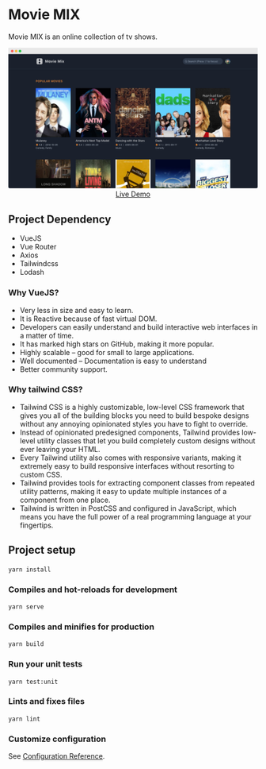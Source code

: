 # Movie MIX

Movie MIX is an online collection of tv shows.

<p align="center">
  <a href="https://movie-mix.netlify.app/" target="_blank">
    <img src="./src/assets/preview.png" width="700px">
    <br>
    Live Demo
  </a>
</p>

## Project Dependency

- VueJS
- Vue Router
- Axios
- Tailwindcss
- Lodash

### Why VueJS?

- Very less in size and easy to learn.
- It is Reactive because of fast virtual DOM.
- Developers can easily understand and build interactive web interfaces in a matter of time.
- It has marked high stars on GitHub, making it more popular.
- Highly scalable – good for small to large applications.
- Well documented – Documentation is easy to understand
- Better community support.

### Why tailwind CSS?

- Tailwind CSS is a highly customizable, low-level CSS framework that gives you all of the building blocks you need to build bespoke designs without any annoying opinionated styles you have to fight to override.
- Instead of opinionated predesigned components, Tailwind provides low-level utility classes that let you build completely custom designs without ever leaving your HTML.
- Every Tailwind utility also comes with responsive variants, making it extremely easy to build responsive interfaces without resorting to custom CSS.
- Tailwind provides tools for extracting component classes from repeated utility patterns, making it easy to update multiple instances of a component from one place.
- Tailwind is written in PostCSS and configured in JavaScript, which means you have the full power of a real programming language at your fingertips.

## Project setup

```
yarn install
```

### Compiles and hot-reloads for development

```
yarn serve
```

### Compiles and minifies for production

```
yarn build
```

### Run your unit tests

```
yarn test:unit
```

### Lints and fixes files

```
yarn lint
```

### Customize configuration

See [Configuration Reference](https://cli.vuejs.org/config/).
